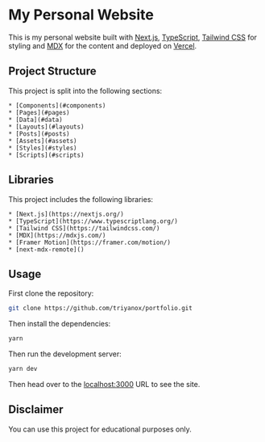 # My Personal Website

This is my personal website built with [Next.js](https://nextjs.org/), [TypeScript](https://www.typescriptlang.org/), [Tailwind CSS](https://tailwindcss.com/) for styling and [MDX](https://mdxjs.com/) for the content and deployed on [Vercel](https://vercel.com/).

## Project Structure

This project is split into the following sections:

    * [Components](#components)
    * [Pages](#pages)
    * [Data](#data)
    * [Layouts](#layouts)
    * [Posts](#posts)
    * [Assets](#assets)
    * [Styles](#styles)
    * [Scripts](#scripts)

## Libraries

This project includes the following libraries:

    * [Next.js](https://nextjs.org/)
    * [TypeScript](https://www.typescriptlang.org/)
    * [Tailwind CSS](https://tailwindcss.com/)
    * [MDX](https://mdxjs.com/)
    * [Framer Motion](https://framer.com/motion/)
    * [next-mdx-remote]()

## Usage

First clone the repository:

```bash
git clone https://github.com/triyanox/portfolio.git
```

Then install the dependencies:

```bash
yarn
```

Then run the development server:

````bash
yarn dev

````

Then head over to the [localhost:3000](http://localhost:3000) URL to see the site.

## Disclaimer

You can use this project for educational purposes only.
